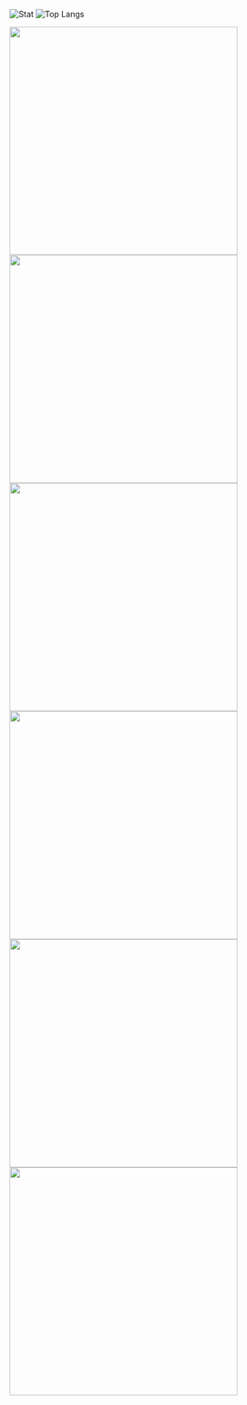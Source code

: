 ![Stat](https://github-readme-stats.vercel.app/api?username=sierra007117&count_private=true&show_icons=true&theme=dark&include_all_commits=yes&custom_title=Sierra117)
![Top Langs](https://github-readme-stats.vercel.app/api/top-langs/?username=sierra007117&langs_count=10&theme=dark&layout=compact&custom_title=SCM)

<p float="left">
  <a href="https://wakatime.com"><img src="https://wakatime.com/share/@Sierra117/324e5810-e6da-4dd0-843f-e0c36dde763d.png" width="400"/></a>
  <a href="https://wakatime.com"><img src="https://wakatime.com/share/@Sierra117/55b65c31-a722-4b51-89c4-814815d51991.png" width="400"/></a>
  <a href="https://wakatime.com"><img src="https://wakatime.com/share/@Sierra117/b6561928-1d6c-429a-857b-79f434830683.png" width="400"/></a>
  <a href="https://wakatime.com"><img src="https://wakatime.com/share/@Sierra117/e9139bd2-d726-4d00-8fc3-5f3e861629db.png" width="400"/></a>
  <a href="https://wakatime.com"><img src="https://wakatime.com/share/@Sierra117/85b5e119-aff5-4154-a0f3-8673e6ec4a43.png" width="400"/></a>
  <a href="https://wakatime.com"><img src="https://wakatime.com/share/@Sierra117/5d727b58-312f-46f3-a880-e28faa57015b.png" width="400"/></a>
</p>
